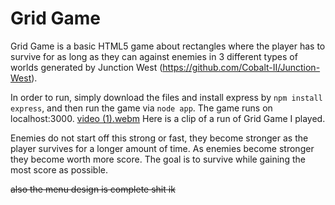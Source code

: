 # Grid Game
Grid Game is a basic HTML5 game about rectangles where the player has to survive for as long as they can against enemies in 3 different types of worlds generated by Junction West (https://github.com/Cobalt-II/Junction-West). 

In order to run, simply download the files and install express by ```npm install express```, and then run the game via ```node app```. The game runs on localhost:3000.
[video (1).webm](https://user-images.githubusercontent.com/97923189/211167081-09a0d675-0c8c-4289-ba62-d55129e0fa6a.webm)
Here is a clip of a run of Grid Game I played.

Enemies do not start off this strong or fast, they become stronger as the player survives for a longer amount of time. As enemies become stronger they become worth more score. The goal is to survive while gaining the most score as possible.

~~also the menu design is complete shit ik~~
